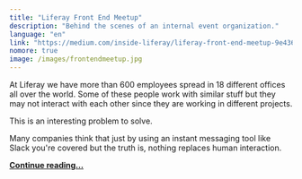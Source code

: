 ```yaml
---
title: "Liferay Front End Meetup"
description: "Behind the scenes of an internal event organization."
language: "en"
link: "https://medium.com/inside-liferay/liferay-front-end-meetup-9e436ba3c8bc"
nomore: true
image: /images/frontendmeetup.jpg
---
```


At Liferay we have more than 600 employees spread in 18 different offices all over the world. Some of these people work with similar stuff but they may not interact with each other since they are working in different projects.

This is an interesting problem to solve.

Many companies think that just by using an instant messaging tool like Slack you're covered but the truth is, nothing replaces human interaction.

**[Continue reading…](https://medium.com/inside-liferay/liferay-front-end-meetup-9e436ba3c8bc)**